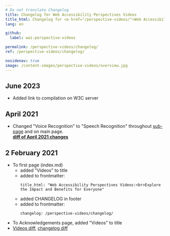 ```yaml
---
# Do not translate Changelog
title: Changelog for Web Accessibility Perspectives Videos
title_html: Changelog for <a href="/perspective-videos/">Web Accessibility Perspectives Videos</a>
lang: en

github:
  label: wai-perspective-videos

permalink: /perspective-videos/changelog/
ref: /perspective-videos/changelog/

nosidenav: true
image: /content-images/perspective-videos/overview.jpg
---
```


## June 2023

* Added link to compilation on W3C server

## April 2021

* Changed "Voice Recognition" to "Speech Recognition" throughout [sub-page](https://www.w3.org/WAI/perspective-videos/voice/) and on main page.<br>**[diff of April 2021 changes](https://github.com/w3c/wai-perspective-videos/pull/41/files)**

## 2 February 2021

* To first page (index.md)
  * added "Videos" to title
  * added to frontmatter:
      ```
      title_html: "Web Accessibility Perspectives Videos:<br>Explore the Impact and Benefits for Everyone"
      ```
  * added CHANGELOG in footer
  * added to frontmatter:
      ```
      changelog: /perspective-videos/changelog/
      ```  
* To Acknowledgements page, added "Videos" to title
* [Videos diff](https://github.com/w3c/wai-perspective-videos/pull/39/files), [changelog diff](https://github.com/w3c/wai-perspective-videos/pull/40/files)
